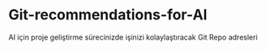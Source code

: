 # Git-recommendations-for-AI
AI için proje geliştirme sürecinizde işinizi kolaylaştıracak Git Repo adresleri
